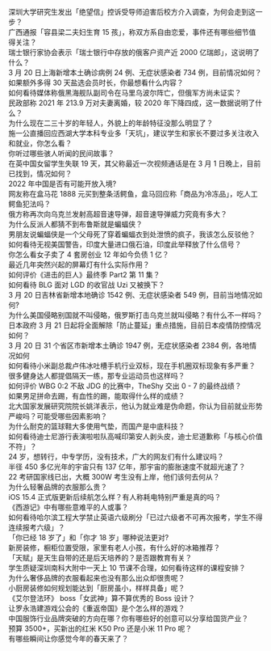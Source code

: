 深圳大学研究生发出「绝望信」控诉受导师迫害后校方介入调查，为何会走到这一步？  
广西通报「容县梁二夫妇生育 15 孩」，称双方系自由恋爱，事件还有哪些细节值得关注？  
瑞士银行家协会表示「瑞士银行中存放的俄客户资产近 2000 亿瑞郎」，这说明了什么？  
3 月 20 日上海新增本土确诊病例 24 例、无症状感染者 734 例，目前情况如何？  
如果额外多得 30 天盐选会员时长，你最想看什么内容？  
如何看待媒体称俄黑海舰队副司令在马里乌波尔阵亡，但俄军方尚未证实？  
民政部称 2021 年 213.9 万对夫妻离婚，较 2020 年下降四成，这一数据说明了什么？  
为什么现在二三十岁的年轻人，外貌上的年龄特征没那么明显了？  
施一公直播回应西湖大学本科专业多「天坑」，建议学生和家长不要过多关注收入和就业，你怎么看？  
你听过哪些骇人听闻的民间故事？  
在英中国女留学生失联 19 天，其父称最近一次视频通话是在 3 月 1 日晚上，目前已找到，情况如何？  
2022 年中国是否有可能开放入境?  
网友称在盒马花 1888 元买到整条活鳄鱼，盒马回应称「商品为冷冻品」，吃人工鳄鱼犯法吗？  
俄方称再次向乌克兰发射高超音速导弹，超音速导弹威力究竟有多大？  
为什么反派人都猜不到布鲁斯就是蝙蝠侠？  
男朋友说蝙蝠侠是一个父母死了穿着蝙蝠衣到处泄愤的疯子，我该怎么反驳他？  
如何看待无视美国警告，印度大量进口俄石油，印度此举释放了什么信号？  
你怎么看女子卖了 4 套房创业 12 年如今负债 1 亿？  
最近几年突然兴起的屏幕灯有什么实际作用？  
如何评价《进击的巨人》最终季 Part2 第 11 集？  
如何看待 BLG 面对 LGD 的收官战 Uzi 又被换下？  
3 月 20 日吉林省新增本地确诊 1542 例、无症状感染者 549 例，目前当地情况如何?  
为什么美国侵略别国就不叫侵略，俄罗斯打击乌克兰就叫侵略？有什么不一样吗？  
日本政府 3 月 21 日起将全面解除「防止蔓延」重点措施，目前日本疫情防控情况如何？  
3 月 20 日 31 个省区市新增本土确诊 1947 例，无症状感染者 2384 例，各地情况如何  
如何看待小米副总裁卢伟冰吐槽手机行业双标，现在手机圈双标现象有多严重？  
很多健身达人都提倡隔天一练，那专业运动员也这样吗？  
如何评价 WBG 0:2 不敌 JDG 的比赛中，TheShy 交出 0 - 7 的最终战绩？  
如果男足拼命去踢，有血性的踢，能取得什么样的成绩？  
北大国家发展研究院院长姚洋表示，他认为就业难是伪命题，你认为目前就业形势严峻吗？可能受哪些因素影响？  
为什么耐克的篮球鞋大多使用气垫，而国产是中底科技？  
如何看待迪士尼游行表演啦啦队高喊印第安人剥头皮，迪士尼道歉称「与核心价值不符」？  
24 岁，想转行，中专学历，没有技术，广大的网友们有什么建议吗？  
半径 450 多亿光年的宇宙只有 137 亿年，那宇宙的膨胀速度不就超光速了？  
22 考研国家线已出，大概 300W 考生没有上岸，他们该何去何从？  
为什么轻奢品牌的衣服那么贵？  
iOS 15.4 正式版更新后续航怎么样？有人称耗电特别严重是真的吗？  
《西游记》中有哪些意难平的人或事？  
如何看待哈尔滨工程大学禁止英语六级刷分「已过六级者不可再次报考，学生不得连续报考六级」？  
「你已经 18 岁了」和「你才 18 岁」哪种说法更对?  
新房装修，橱柜位置受限，家里有老人小孩，有什么好的冰箱推荐？  
「天赋」是天生自带的还是后天培养的？是否跟教育有关？  
学生质疑深圳南科大附中一天上 10 节课不合理，如何看待这样的课程安排？  
为什么奢侈品牌的衣服看起来也没有那么出众却很贵呢？  
小厨房装修如何规划能达到「厨房虽小，样样具备」呢？  
《艾尔登法环》 boss「女武神」算不算优秀的 Boss 设计？  
让罗永浩建游戏公会的《重返帝国》是个怎么样的游戏？  
中国服饰行业品牌突破的方向在哪？你有哪些好的创意可以分享给国货产业？  
预算 3500+，买新出的红米 K50 Pro 还是小米 11 Pro 呢？  
有哪些瞬间让你感觉今年的春天来了？  

